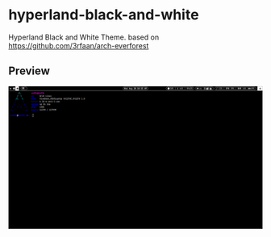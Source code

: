 # hyperland-black-and-white
Hyperland Black and White Theme. based on https://github.com/3rfaan/arch-everforest
## Preview
![Preview](./hyperland-black-and-white.png)
